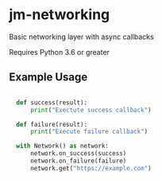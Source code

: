 # jm-networking
Basic networking layer with async callbacks

Requires Python 3.6 or greater

## Example Usage

```python

  def success(result):
      print("Exectute success callback")

  def failure(result):
      print("Execute failure callback")

  with Network() as network:
      network.on_success(success)
      network.on_failure(failure)
      network.get("https://example.com")
      
```
